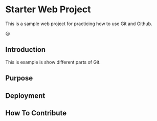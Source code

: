 # Starter Web Project

This is a sample web project for practicing how to use Git and Github.

:smiley:

## Introduction

This is example is show different parts of Git.

## Purpose

## Deployment

## How To Contribute

